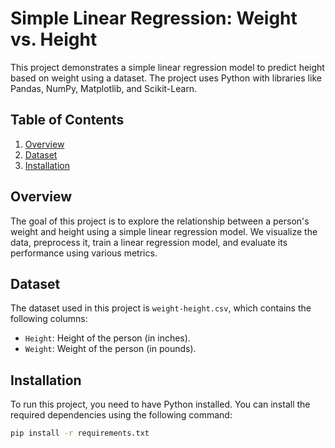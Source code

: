 # Simple Linear Regression: Weight vs. Height

This project demonstrates a simple linear regression model to predict height based on weight using a dataset. The project uses Python with libraries like Pandas, NumPy, Matplotlib, and Scikit-Learn.

## Table of Contents
1. [Overview](#overview)
2. [Dataset](#dataset)
3. [Installation](#installation)

## Overview
The goal of this project is to explore the relationship between a person's weight and height using a simple linear regression model. We visualize the data, preprocess it, train a linear regression model, and evaluate its performance using various metrics.

## Dataset
The dataset used in this project is `weight-height.csv`, which contains the following columns:
- `Height`: Height of the person (in inches).
- `Weight`: Weight of the person (in pounds).

## Installation
To run this project, you need to have Python installed. You can install the required dependencies using the following command:

```bash
pip install -r requirements.txt
